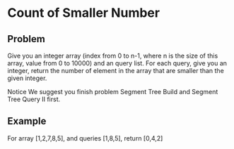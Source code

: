 Count of Smaller Number
===

## Problem

Give you an integer array (index from 0 to n-1, where n is the size of this array, value from 0 to 10000) and an query list. For each query, give you an integer, return the number of element in the array that are smaller than the given integer.

 Notice
We suggest you finish problem Segment Tree Build and Segment Tree Query II first.



## Example

For array [1,2,7,8,5], and queries [1,8,5], return [0,4,2]